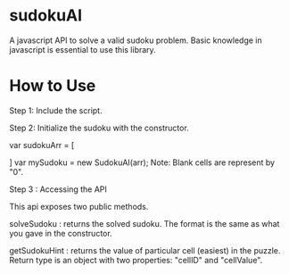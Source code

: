 sudokuAI
========

A javascript API to solve a valid sudoku problem. Basic knowledge in javascript is essential to use this library.


How to Use
==========

Step 1: Include the script.

<script src = "js/sudokuAI.js"></script>

Step 2: Initialize the sudoku with the constructor.

var sudokuArr = [

]
var mySudoku = new SudokuAI(arr);
Note: Blank cells are represent by "0".

Step 3 : Accessing the API

This api exposes two public methods.

solveSudoku : returns the solved sudoku. The format is the same as what you gave in the constructor.

getSudokuHint : returns the value of particular cell (easiest) in the puzzle. Return type is an object with two properties: "cellID" and "cellValue".




